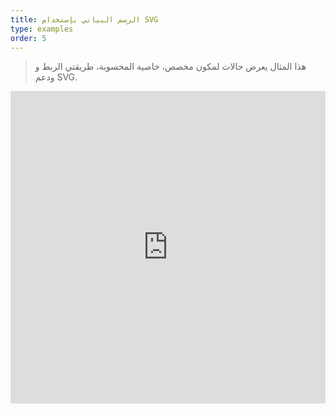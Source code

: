 ```yaml
---
title: الرسم البياني بإستخدام SVG
type: examples
order: 5
---
```


> هذا المثال يعرض حالات لمكون مخصص، خاصية المحسوبة، طريقتي الربط و ودعم SVG.

<iframe width="100%" height="500" src="https://jsfiddle.net/yyx990803/mhrckqgq/embedded/result,html,js,css" allowfullscreen="allowfullscreen" frameborder="0"></iframe>
